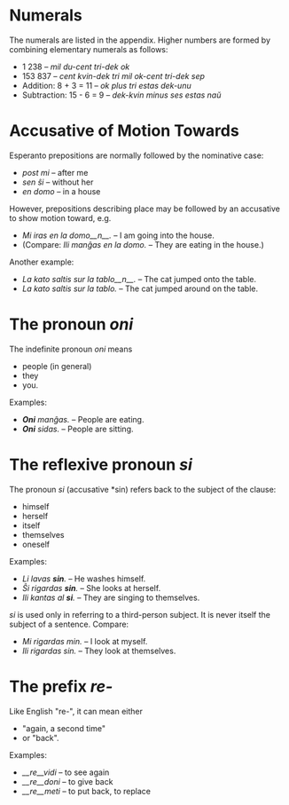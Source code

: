 # Numerals

The numerals are listed in the appendix. Higher numbers are formed by combining elementary numerals as follows:

- 1 238                     – *mil du-cent tri-dek ok*
- 153 837                   – *cent kvin-dek tri mil ok-cent tri-dek sep*
- Addition:      8 + 3 = 11 – *ok plus tri estas dek-unu*
- Subtraction:   15 - 6 = 9 – *dek-kvin minus ses estas naŭ*

# Accusative of Motion Towards

Esperanto prepositions are normally followed by the nominative case:

- *post mi* – after me
- *sen ŝi* – without her
- *en domo* – in a house

However, prepositions describing place may be followed by an accusative to show motion toward, e.g.

- *Mi iras en la domo__n__.* – I am going into the house.
- (Compare: *Ili manĝas en la domo.* – They are eating in the house.)

Another example:

- *La kato saltis sur la tablo__n__.* – The cat jumped onto the table.
- *La kato saltis sur la tablo.* – The cat jumped around on the table.

# The pronoun *oni*

The indefinite pronoun *oni* means

- people (in general)
- they
- you.

Examples:

- *__Oni__ manĝas.* – People are eating.
- *__Oni__ sidas.* – People are sitting.


# The reflexive pronoun *si*

The pronoun *si* (accusative *sin) refers back to the subject of the clause:

- himself
- herself
- itself
- themselves
- oneself

Examples:

- *Li lavas __sin__.* – He washes himself.
- *Ŝi rigardas __sin__.* – She looks at herself.
- *Ili kantas al __si__.* – They are singing to themselves.

*si* is used only in referring to a third-person subject. It is never itself the subject of a sentence. Compare:

- *Mi rigardas min.* – I look at myself.
- *Ili rigardas sin.* – They look at themselves.

# The prefix *re-*

Like English "re-", it can mean either

- "again, a second time"
- or "back".

Examples:

- *__re__vidi* – to see again
- *__re__doni* – to give back
- *__re__meti* – to put back, to replace

 
